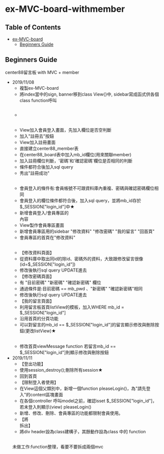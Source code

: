 ex-MVC-board-withmember
===

## Table of Contents
- [ex-MVC-board](#ex-MVC-board)
  * [Beginners Guide](#beginners-guide)

## Beginners Guide

center88留言板 with MVC + member  
* 2019/11/08  
    * 複製ex-MVC-board
    * 將index當中的sign, banner移到class View{}中, sidebar寫成函式供各個class function呼叫
    * ##
    * View加入會員登入畫面，先加入欄位是否空判斷
    * 加入"註冊去"按鈕
    * View加入註冊畫面
    * 直接建立center88_member表
    * 在center88_board表中加入mb_id欄位(用來關聯member)
    * 加入註冊欄位判斷，'密碼'和'確認密碼'欄位是否相同的判斷
    * 條件都符合後加入sql query
    * 秀出"註冊成功"
    ##
    * 會員登入的條件有:會員帳號不可跟資料庫內重複、密碼與確認密碼欄位相同
    * 會員登入的欄位條件都符合後，加入sql query，並將mb_id存於$_SESSION["login_id"]中★
    * 新增會員登入/會員專區的<div class="sign">內容
    * View製作會員專區畫面
    * 新增會員專區用的sidebar "修改資料" "修改密碼" "我的留言" "回首頁"
    * 會員專區的首頁在"修改資料"
    ##
    * 【修改資料頁面】
    * 從資料庫中取出同id的除id、密碼外的資料，大致跟修改留言很像(id=$_SESSION["login_id"])
    * 修改後執行sql query UPDATE進去
    * 【修改密碼頁面】
    * 有 "目前密碼" "新密碼" "確認新密碼" 欄位
    * 通過條件是:目前密碼 == mb_pwd 、"新密碼" "確認新密碼"相同
    * 修改後執行sql query UPDATE進去
    * 【我的留言頁面】
    * 利用留言板首頁listView的模板，加入WHERE mb_id = $_SESSION["login_id"]
    * 沿用首頁的分頁功能
    * 可以對留言的mb_id == $_SESSION["login_id"]的留言顯示修改與刪除按鈕(更改listView)★
    ##
    * 修改首頁viewMessage function 若留言mb_id == $_SESSION["login_id"]則顯示修改與刪除按鈕
* 2019/11/11
    * 【登出功能】
    * 使用session_destroy();刪除所有session★
    * 回到首頁
    * 【限制登入者使用】
    * 在View這個父類別中，新增一個function pleaseLogin()，為"請先登入"的content區塊畫面
    * 在各個controller 呼叫model之前，確認isset $_SESSION["login_id"]，若未登入則顯示(view) pleaseLogin()
    * 新增、修改、刪除、會員專區的功能都限制會員使用。
    * 【將<div class="content">拆出】
    * 將div header設為class建構子，其餘動作設為class 中的 function
    ##
    未做工作:function整理，看要不要拆成兩個mvc
    
    
    

